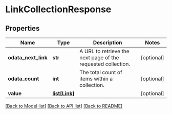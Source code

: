 # LinkCollectionResponse

## Properties
Name | Type | Description | Notes
------------ | ------------- | ------------- | -------------
**odata_next_link** | **str** | A URL to retrieve the next page of the requested collection. | [optional] 
**odata_count** | **int** | The total count of items within a collection. | [optional] 
**value** | [**list[Link]**](Link.md) |  | [optional] 

[[Back to Model list]](../README.md#documentation-for-models) [[Back to API list]](../README.md#documentation-for-api-endpoints) [[Back to README]](../README.md)

